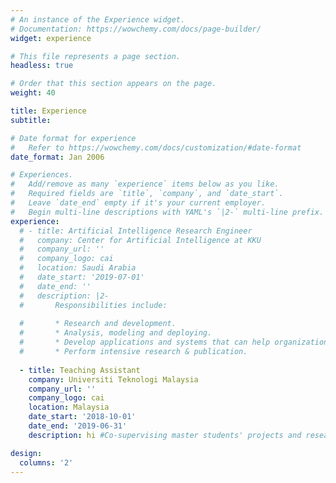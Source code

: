 ```yaml
---
# An instance of the Experience widget.
# Documentation: https://wowchemy.com/docs/page-builder/
widget: experience

# This file represents a page section.
headless: true

# Order that this section appears on the page.
weight: 40

title: Experience
subtitle:

# Date format for experience
#   Refer to https://wowchemy.com/docs/customization/#date-format
date_format: Jan 2006

# Experiences.
#   Add/remove as many `experience` items below as you like.
#   Required fields are `title`, `company`, and `date_start`.
#   Leave `date_end` empty if it's your current employer.
#   Begin multi-line descriptions with YAML's `|2-` multi-line prefix.
experience:
  # - title: Artificial Intelligence Research Engineer
  #   company: Center for Artificial Intelligence at KKU
  #   company_url: ''
  #   company_logo: cai
  #   location: Saudi Arabia
  #   date_start: '2019-07-01'
  #   date_end: ''
  #   description: |2-
  #       Responsibilities include:
        
  #       * Research and development.
  #       * Analysis, modeling and deploying.
  #       * Develop applications and systems that can help organizations increase efficiency.
  #       * Perform intensive research & publication.
        
  - title: Teaching Assistant
    company: Universiti Teknologi Malaysia
    company_url: ''
    company_logo: cai
    location: Malaysia
    date_start: '2018-10-01'
    date_end: '2019-06-31'
    description: hi #Co-supervising master students' projects and research in the fields of AI

design:
  columns: '2'
---
```

